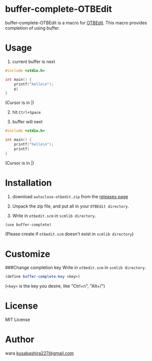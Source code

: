 buffer-complete-OTBEdit
=======================
buffer-complete-OTBEdit is a macro for [OTBEdit](http://www.hi-ho.ne.jp/a_ogawa/otbedit/).
This macro provides completion of using buffer.

Usage
====================
1. current buffer is next
```c
#include <stdio.h>

int main() {
	printf("hello\n");
	p|
}
```
(Cursor is in |)

2. hit `Ctrl+Space`

3. buffer will next
```c
#include <stdio.h>

int main() {
	printf("hello\n");
	printf|
}
```
(Cursor is in |)

Installation
====================
1. download `autoclose-otbedit.zip` from the [releases page](https://github.com/kusabashira/buffer-complete-otbedit/releases)

2. Unpack the zip file, and put all in your `OTBEdit directory`.

3. Write in `otbedit.scm` in `scmlib directory`.

```scm
(use buffer-complete)
```
(Please create if `otbedit.scm` doesn't exist in `scmlib directory`)

Customize
====================
###Change completion key
Write in `otbedit.scm` in `scmlib directory`.
```scm
(define buffer-complete-key <key>)
```
(`<key>` is the key you desire, like "Ctrl+n", "Alt+/")

License
====================
MIT License

Author
====================
wara <kusabashira227@gmail.com>
